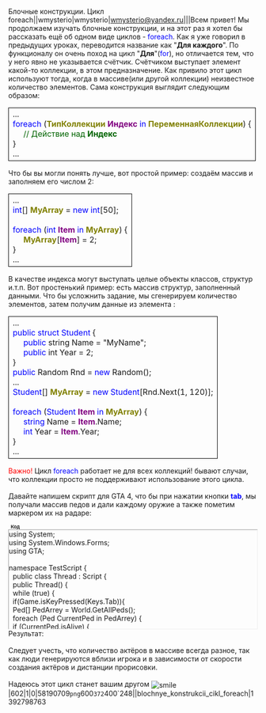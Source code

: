 Блочные конструкции. Цикл foreach||wmysterio|wmysterio|wmysterio@yandex.ru|||Всем привет! Мы продолжаем изучать блочные конструкции, и на этот раз я хотел бы рассказать ещё об одном виде циклов - <font color="#0000ff">foreach</font><font color="#0000ff"></font>. Как я уже говорил в предыдущих уроках, переводится название как "**Для каждого**". По функционалу он очень поход на цикл "**Для**"(<font color="#0000ff">for</font>), но отличается тем, что у него явно не указывается счётчик. Счётчиком выступает элемент какой-то коллекции, в этом предназначение. Как привило этот цикл используют тогда, когда в массиве(или другой коллекции) неизвестное количество элементов. Сама конструкция выглядит следующим образом:<br><table style="width: 100%; border-collapse: collapse;"><tbody><tr><td style="border-width: 1px; border-style: solid; border-color: #000000; letter-spacing: 0px; word-spacing: 0px;">...<br><font color="#0000ff">foreach</font> (**<font color="#808000">ТипКоллекции</font>** <font color="#800080">**Индекс**</font> <font color="#0000ff">in</font> <font color="#808000">**ПеременнаяКоллекции**</font>) {<br>&nbsp;&nbsp;&nbsp;&nbsp;<font color="#006400"> // Действие над **Индекс**</font>**<br>**}<br>...<br></td></tr></tbody></table>Что бы вы могли понять лучше, вот простой пример: создаём массив и заполняем его числом 2:<br><table style="width: 100%; border-collapse: collapse;"><tbody><tr><td style="border-width: 1px; border-style: solid; border-color: #000000; letter-spacing: 0px; word-spacing: 0px;">... <font color="#0000ff"><br>int</font>[] **<font color="#808000">MyArray</font>** = <font color="#0000ff">new int</font>[50];<br><br><font color="#0000ff">foreach</font> (<font color="#0000ff">int</font> <font color="#800080">**Item**</font> <font color="#0000ff">in</font> <font color="#808000">**MyArray**</font>) {<br>&nbsp;&nbsp;&nbsp;&nbsp; <font color="#808000">**MyArray**</font>[<font color="#800080">**Item**</font>**<font color="#a9a9a9"></font>**] = 2;<br>}<br>...<br></td></tr></tbody></table>В качестве индекса могут выступать целые объекты классов, структур и.т.п. Вот простенький пример: есть массив структур, заполненный данными. Что бы усложнить задание, мы сгенерируем количество элементов, затем получим данные из элемента :<br><table style="width: 100%; border-collapse: collapse;"><tbody><tr><td style="border-width: 1px; border-style: solid; border-color: #000000; letter-spacing: 0px; word-spacing: 0px;">...<br><font color="#0000ff">public</font> <font color="#0000ff">struct</font> <font color="#0000ff">Student</font> {<br>&nbsp;&nbsp;&nbsp;&nbsp; <font color="#0000ff">public</font> string Name = "MyName";<br>&nbsp;&nbsp;&nbsp;&nbsp; <font color="#0000ff">public</font> int Year = 2;<br>}<br><font color="#0000ff">public</font> Random Rnd = <font color="#0000ff">new</font> Random();<br>...<br><font color="#0000ff">Student</font>[] **<font color="#808000">MyArray</font>** = <font color="#0000ff">new</font> <font color="#0000ff">Student</font>[Rnd.Next(1, 120)];<br><br><font color="#0000ff">foreach</font> (<font color="#0000ff">Student</font> <font color="#800080">**Item**</font> <font color="#0000ff">in</font> **<font color="#808000">MyArray</font>**) {<br>&nbsp;&nbsp;&nbsp;&nbsp; <font color="#0000ff">string</font> Name = <font color="#800080">**Item**</font>.Name;<br>&nbsp;&nbsp;&nbsp;&nbsp; <font color="#0000ff">int</font> Year = <font color="#800080">**Item**</font>**<font color="#a9a9a9"></font>**.Year;<br>}<br>...<br></td></tr></tbody></table><font color="#ff0000">Важно!</font> Цикл <font color="#0000ff">foreach</font> работает не для всех коллекций! бывают случаи, что коллекции просто не поддерживают использование этого цикла.<br><br>Давайте напишем скрипт для GTA 4, что бы при нажатии кнопки <font color="#0000ff">**tab**</font>, мы получали массив педов и дали каждому оружие а также пометим маркером их на радаре:<!--uzcode--><div class="bbCodeBlock"><div class="bbCodeName" style="padding-left:5px;font-weight:bold;font-size:7pt">Код</div><div class="codeMessage" style="border:1px inset;max-height:200px;overflow:auto;height:expression(this.scrollHeight<5?this.style.height:scrollHeight>200?'200px':''+(this.scrollHeight+5)+'px');"><!--uzc-->using System; <br> using System.Windows.Forms; <br> using GTA; <br><br> namespace TestScript { <br>&nbsp;&nbsp;public class Thread : Script { <br>&nbsp;&nbsp;public Thread() { <br>&nbsp;&nbsp;while (true) { <br>&nbsp;&nbsp;if(Game.isKeyPressed(Keys.Tab)){ <br>&nbsp;&nbsp;Ped[] PedArrey = World.GetAllPeds(); <br>&nbsp;&nbsp;foreach (Ped CurrentPed in PedArrey) { <br>&nbsp;&nbsp;if (CurrentPed.isAlive) { <br>&nbsp;&nbsp;CurrentPed.Weapons.MP5.Ammo = 500; <br>&nbsp;&nbsp;CurrentPed.AttachBlip(); <br>&nbsp;&nbsp;} <br>&nbsp;&nbsp;} <br>&nbsp;&nbsp;} <br>&nbsp;&nbsp;Wait(0); <br>&nbsp;&nbsp;} <br>&nbsp;&nbsp;} <br>&nbsp;&nbsp;} <br> }<!--/uzc--></div></div><!--/uzcode-->Результат:<br><!--IMG1--><a href="/_pu/1/58190709.png" class="ulightbox" target="_blank" title="Нажмите, для просмотра в полном размере..."><img alt="" src="/_pu/1/s58190709.jpg" /></a><!--IMG1--><br><br>Следует учесть, что количество актёров в массиве всегда разное, так как люди генерируются вблизи игрока и в зависимости от скорости создания актёров и дистанции прорисовки.<br><br>Надеюсь этот цикл станет вашим другом <img src="http://s49.ucoz.net/sm/15/smile.gif" alt="smile" align="absmiddle" border="0">|602|1|0|58190709`png`600`372`400`248\||blochnye_konstrukcii_cikl_foreach|1392798763